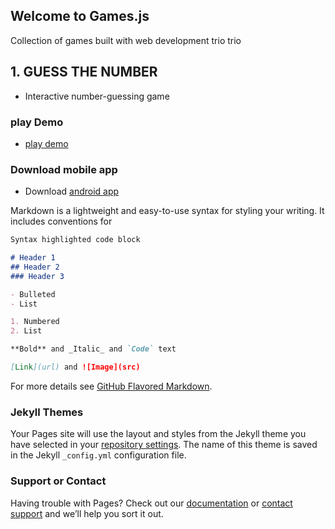 ## Welcome to Games.js

Collection of games built with web development trio
trio
 
## 1. GUESS THE NUMBER
   - Interactive number-guessing game 
   ### play Demo
  - [play demo](https://opeolluwa.github.io/games.js/guess-the-number/)

   ### Download mobile app
   - Download [android app](http://app.appsgeyser.com/12827584/Guess%20The%20Number)



Markdown is a lightweight and easy-to-use syntax for styling your writing. It includes conventions for

```markdown
Syntax highlighted code block

# Header 1
## Header 2
### Header 3

- Bulleted
- List

1. Numbered
2. List

**Bold** and _Italic_ and `Code` text

[Link](url) and ![Image](src)
```

For more details see [GitHub Flavored Markdown](https://guides.github.com/features/mastering-markdown/).

### Jekyll Themes

Your Pages site will use the layout and styles from the Jekyll theme you have selected in your [repository settings](https://github.com/opeolluwa/Games.js/settings). The name of this theme is saved in the Jekyll `_config.yml` configuration file.

### Support or Contact

Having trouble with Pages? Check out our [documentation](https://docs.github.com/categories/github-pages-basics/) or [contact support](https://github.com/contact) and we’ll help you sort it out.
